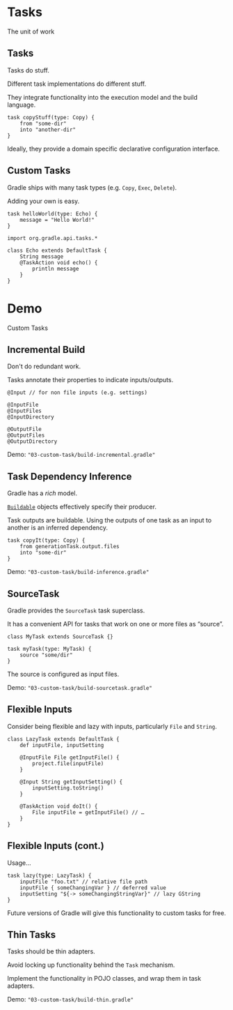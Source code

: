 # Tasks

The unit of work

## Tasks

Tasks do stuff.

Different task implementations do different stuff.

They integrate functionality into the execution model and the build language.

    task copyStuff(type: Copy) {
        from "some-dir"
        into "another-dir"
    }

Ideally, they provide a domain specific declarative configuration interface.

## Custom Tasks

Gradle ships with many task types (e.g. `Copy`, `Exec`, `Delete`).

Adding your own is easy.

    task helloWorld(type: Echo) {
        message = "Hello World!"
    }

<!-- -->
    
    import org.gradle.api.tasks.*
    
    class Echo extends DefaultTask {
        String message
        @TaskAction void echo() {
            println message
        }
    }

# Demo

Custom Tasks

## Incremental Build

Don't do redundant work.

Tasks annotate their properties to indicate inputs/outputs.

    @Input // for non file inputs (e.g. settings)

    @InputFile
    @InputFiles
    @InputDirectory

    @OutputFile
    @OutputFiles
    @OutputDirectory

Demo: `"03-custom-task/build-incremental.gradle"`

## Task Dependency Inference

Gradle has a *rich* model.

[`Buildable`](http://gradle.org/docs/current/javadoc/org/gradle/api/Buildable.html) objects effectively specify their producer.

Task outputs are buildable. Using the outputs of one task as an input to another is an inferred dependency.

    task copyIt(type: Copy) {
        from generationTask.output.files
        into "some-dir"
    }

Demo: `"03-custom-task/build-inference.gradle"`

## SourceTask

Gradle provides the `SourceTask` task superclass.

It has a convenient API for tasks that work on one or more files as “source”.

    class MyTask extends SourceTask {}
    
    task myTask(type: MyTask) {
        source "some/dir"
    }

The source is configured as input files.

Demo: `"03-custom-task/build-sourcetask.gradle"`

## Flexible Inputs

Consider being flexible and lazy with inputs, particularly `File` and `String`.

    class LazyTask extends DefaultTask {
        def inputFile, inputSetting

        @InputFile File getInputFile() {
            project.file(inputFile)
        }

        @Input String getInputSetting() {
            inputSetting.toString()
        }

        @TaskAction void doIt() {
            File inputFile = getInputFile() // …
        }
    }

## Flexible Inputs (cont.)

Usage…

    task lazy(type: LazyTask) {
        inputFile "foo.txt" // relative file path
        inputFile { someChangingVar } // deferred value
        inputSetting "${-> someChangingStringVar}" // lazy GString
    }

Future versions of Gradle will give this functionality to custom tasks for free.

## Thin Tasks

Tasks should be thin adapters.

Avoid locking up functionality behind the `Task` mechanism.

Implement the functionality in POJO classes, and wrap them in task adapters.

Demo: `"03-custom-task/build-thin.gradle"`